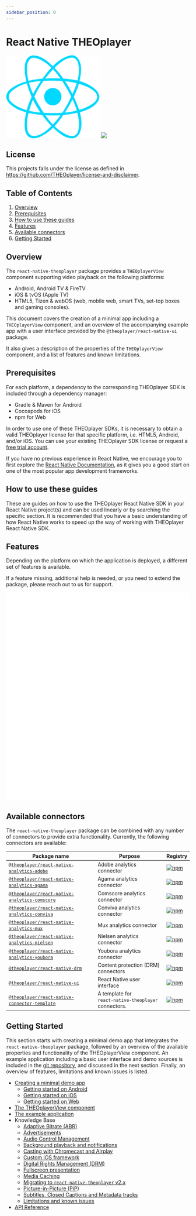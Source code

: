 ```yaml
---
sidebar_position: 0
---
```


# React Native THEOplayer

![](./doc/logo-react-native.png) ![](./doc/logo-theo.png)

## License

This projects falls under the license as defined in https://github.com/THEOplayer/license-and-disclaimer.

## Table of Contents

1. [Overview](#overview)
2. [Prerequisites](#prerequisites)
3. [How to use these guides](#how-to-use-these-guides)
4. [Features](#features)
5. [Available connectors](#available-connectors)
6. [Getting Started](#getting-started)

## Overview

The `react-native-theoplayer` package provides a `THEOplayerView` component supporting video playback on the
following platforms:

- Android, Android TV & FireTV
- iOS & tvOS (Apple TV)
- HTML5, Tizen & webOS (web, mobile web, smart TVs, set-top boxes and gaming consoles).

This document covers the creation of a minimal app including a `THEOplayerView` component,
and an overview of the accompanying example app with a user interface provided
by the `@theoplayer/react-native-ui` package.

It also gives a description of the properties of the `THEOplayerView` component, and
a list of features and known limitations.

## Prerequisites
For each platform, a dependency to the corresponding THEOplayer SDK is included through a dependency manager:

- Gradle & Maven for Android
- Cocoapods for iOS
- npm for Web

In order to use one of these THEOplayer SDKs, it is necessary to obtain a valid THEOplayer license for that specific platform,
i.e. HTML5, Android, and/or iOS. You can use your existing THEOplayer SDK license or request a
[free trial account](https://www.theoplayer.com/free-trial-theoplayer?hsLang=en-us).

If you have no previous experience in React Native, we encourage you to first explore the
[React Native Documentation](https://reactnative.dev/docs/getting-started),
as it gives you a good start on one of the most popular app development frameworks.

## How to use these guides

These are guides on how to use the THEOplayer React Native SDK in your React Native project(s) and can be used
linearly or by searching the specific section. It is recommended that you have a basic understanding of how
React Native works to speed up the way of working with THEOplayer React Native SDK.

## Features

Depending on the platform on which the application is deployed, a different set of features is available.

If a feature missing, additional help is needed, or you need to extend the package,
please reach out to us for support.

<img src="./doc/features.svg">

## Available connectors

The `react-native-theoplayer` package can be combined with any number of connectors to provide extra
functionality. Currently, the following connectors are available:

| Package name                                                                                                              | Purpose                                                  | Registry                                                                                                                                                      |
|---------------------------------------------------------------------------------------------------------------------------|----------------------------------------------------------|---------------------------------------------------------------------------------------------------------------------------------------------------------------|
| [`@theoplayer/react-native-analytics-adobe`](https://github.com/THEOplayer/react-native-theoplayer-analytics)             | Adobe analytics connector                                | [![npm](https://img.shields.io/npm/v/@theoplayer/react-native-analytics-adobe)](https://www.npmjs.com/package/@theoplayer/react-native-analytics-adobe)       |
| [`@theoplayer/react-native-analytics-agama`](https://github.com/THEOplayer/react-native-theoplayer-analytics)             | Agama analytics connector                                | [![npm](https://img.shields.io/npm/v/@theoplayer/react-native-analytics-agama)](https://www.npmjs.com/package/@theoplayer/react-native-analytics-agama)       |
| [`@theoplayer/react-native-analytics-comscore`](https://github.com/THEOplayer/react-native-theoplayer-analytics)          | Comscore analytics connector                             | [![npm](https://img.shields.io/npm/v/@theoplayer/react-native-analytics-comscore)](https://www.npmjs.com/package/@theoplayer/react-native-analytics-comscore) |
| [`@theoplayer/react-native-analytics-conviva`](https://github.com/THEOplayer/react-native-theoplayer-analytics)           | Conviva analytics connector                              | [![npm](https://img.shields.io/npm/v/@theoplayer/react-native-analytics-conviva)](https://www.npmjs.com/package/@theoplayer/react-native-analytics-conviva)   |
| [`@theoplayer/react-native-analytics-mux`](https://github.com/THEOplayer/react-native-theoplayer-analytics)               | Mux analytics connector                                  | [![npm](https://img.shields.io/npm/v/@theoplayer/react-native-analytics-mux)](https://www.npmjs.com/package/@theoplayer/react-native-analytics-mux)           |
| [`@theoplayer/react-native-analytics-nielsen`](https://github.com/THEOplayer/react-native-theoplayer-analytics)           | Nielsen analytics connector                              | [![npm](https://img.shields.io/npm/v/@theoplayer/react-native-analytics-nielsen)](https://www.npmjs.com/package/@theoplayer/react-native-analytics-nielsen)   |
| [`@theoplayer/react-native-analytics-youbora`](https://github.com/THEOplayer/react-native-theoplayer-analytics)           | Youbora analytics connector                              | [![npm](https://img.shields.io/npm/v/@theoplayer/react-native-analytics-youbora)](https://www.npmjs.com/package/@theoplayer/react-native-analytics-youbora)   |
| [`@theoplayer/react-native-drm`](https://github.com/THEOplayer/react-native-theoplayer-drm)                               | Content protection (DRM) connectors                      | [![npm](https://img.shields.io/npm/v/@theoplayer/react-native-drm)](https://www.npmjs.com/package/@theoplayer/react-native-drm)                               |
| [`@theoplayer/react-native-ui`](https://github.com/THEOplayer/react-native-theoplayer-ui)                                 | React Native user interface                              | [![npm](https://img.shields.io/npm/v/@theoplayer/react-native-ui)](https://www.npmjs.com/package/@theoplayer/react-native-ui)                                 |
| [`@theoplayer/react-native-connector-template`](https://github.com/THEOplayer/react-native-theoplayer-connector-template) | A template for<br/>`react-native-theoplayer` connectors. | [![npm](https://img.shields.io/npm/v/@theoplayer/react-native-connector-template)](https://www.npmjs.com/package/@theoplayer/react-native-connector-template) |

## Getting Started

This section starts with creating a minimal demo app that integrates the `react-native-theoplayer` package,
followed by an overview of the available properties and functionality of the THEOplayerView component.
An example application including a basic user interface and demo sources is included in the
[git repository](https://github.com/THEOplayer/react-native-theoplayer/tree/master/example),
and discussed in the next section. Finally, an overview of features, limitations and known issues is listed.

- [Creating a minimal demo app](./doc/creating-minimal-app.md)
  - [Getting started on Android](./doc/creating-minimal-app.md#getting-started-on-android)
  - [Getting started on iOS](./doc/creating-minimal-app.md#getting-started-on-ios-and-tvos)
  - [Getting started on Web](./doc/creating-minimal-app.md#getting-started-on-web)
- [The THEOplayerView component](./doc/theoplayerview-component.md)
- [The example application](./doc/example-app.md)
- Knowledge Base
  - [Adaptive Bitrate (ABR)](./doc/abr.md)
  - [Advertisements](./doc/ads.md)
  - [Audio Control Management](./doc/audio-control.md)
  - [Background playback and notifications](./doc/background.md)
  - [Casting with Chromecast and Airplay](./doc/cast.md)
  - [Custom iOS framework](./doc/custom-ios-framework.md)
  - [Digital Rights Management (DRM)](./doc/drm.md)
  - [Fullscreen presentation](./doc/fullscreen.md)
  - [Media Caching](./doc/media_caching.md)
  - [Migrating to `react-native-theoplayer` v2.x](./doc/migrating_v2.md)
  - [Picture-in-Picture (PiP)](./doc/pip.md)
  - [Subtitles, Closed Captions and Metadata tracks](./doc/texttracks.md)
  - [Limitations and known issues](./doc/limitations.md)
- [API Reference](https://theoplayer.github.io/react-native-theoplayer/api/)
